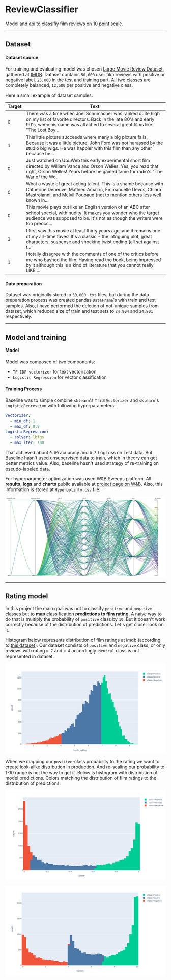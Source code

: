 # ReviewClassifier

Model and api to classifiy film reviews on 10 point scale.

---

## Dataset

#### Dataset source
For training and evaluating model was chosen [Large Movie Review Dataset](https://ai.stanford.edu/~amaas/data/sentiment/), gathered at [IMDB](https://www.imdb.com/). Dataset contains `50,000` user film reviews with positive or negative label. `25,000` in the test and training part. All two classes are completely balanced, `12,500` per positive and negative class.

Here a small example of dataset samples:

|Target|Text                                                                                                                                                                                                       |
|------|-----------------------------------------------------------------------------------------------------------------------------------------------------------------------------------------------------------|
|0     |There was a time when Joel Schumacher was ranked quite high on my list of favorite directors. Back in the late 80's and early 90's, when his name was attached to several great films like "The Lost Boy...|
|1     |This little picture succeeds where many a big picture fails. Because it was a little picture, John Ford was not harassed by the studio big wigs. He was happier with this film than any other because he...|
|0     |Just watched on UbuWeb this early experimental short film directed by William Vance and Orson Welles. Yes, you read that right, Orson Welles! Years before he gained fame for radio's "The War of the Wo...|
|0     |What a waste of great acting talent. This is a shame because with Catherine Deneuve, Mathieu Amalric, Emmanuelle Devos, Chiara Mastroianni, and Melvil Poupaud (not to mention others less well known in...|
|0     |This movie plays out like an English version of an ABC after school special, with nudity. It makes you wonder who the target audience was supposed to be. It's not as though the writers were too preocc...|
|1     |I first saw this movie at least thirty years ago, and it remains one of my all-time faves! It's a classic - the intriguing plot, great characters, suspense and shocking twist ending (all set against t...|
|1     |I totally disagree with the comments of one of the critics before me who bashed the film. Having read the book, being impressed by it although this is a kind of literature that you cannot really LIKE ...|


#### Data preparation
Dataset was originally stored in `50,000` `.txt` files, but during the data preparation process was created pandas `DataFrame`'s with train and test samples. Also, i have performed the deletion of not-unique samples from dataset, which reduced size of train and test sets to `24,904` and `24,801` respectively.

---

## Model and training

#### Model

Model was composed of two components:
- `TF-IDF vectorizer` for text vectorization
- `Logistic Regression` for vector classification

#### Training Process

Baseline was to simple combine `sklearn`'s `TfidfVectorizer` and `sklearn`'s `LogisticRegression` with following hyperparameters:

```yaml
Vectorizer:
  - min_df: 1
  - max_df: 0.9
LogisticRegression:
  - solver: lbfgs
  - max_iter: 100
```
That achieved about `0.89` accuracy and `0.3` LogLoss on Test data. But Baseline hasn't used unsupervised data to train, which in theory can get better metrics value. Also, baseline hasn't used strategy of re-training on pseudo-labeled data.

For hyperparameter optimization was used W&B Sweeps platform. All **results**, **logs** and **charts** public avaliable at [project page on W&B](https://app.wandb.ai/datasciensyash/review_classifier/sweeps/u3l9ojto/overview?workspace=user-datasciensyash). Also, this information is stored at `Hyperoptinfo.csv` file.

![Hyperparameters optimization](https://github.com/Datasciensyash/ReviewClassifier/blob/master/images/wandb.png)

---

## Rating model

In this project the main goal was not to classify `positive` and `negative` classes but to **map** classification **predictions to film rating**. A naive way to do that is multiply the probability of `positive` class by `10`. But it doesn't work correctly because of the distribution of predictions. Let's get closer look on it.

Histogram below represents distribution of film ratings at imdb (according to [this dataset](https://raw.githubusercontent.com/miptgirl/kinopoisk_data/master/kp_all_movies.csv)). Our dataset consists of `positive` and `negative` class, or only reviews with rating `> 7` and `< 4` accordingly. `Neutral` class is not represented in dataset.

![D-1](https://github.com/Datasciensyash/ReviewClassifier/blob/master/images/distribution-1.png)

When we mapping our `positive`-class probability to the rating we want to create look-alike distribution in production. And re-scaling our probability to 1-10 range is not the way to get it. Below is histogram with distribution of model predictions. Colors matching the distribution of film ratings to the distribution of predictions.

![D-2](https://github.com/Datasciensyash/ReviewClassifier/blob/master/images/distribution-2.png)


![D-3](https://github.com/Datasciensyash/ReviewClassifier/blob/master/images/distribution-3.png)
